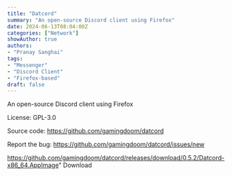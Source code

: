 ```yaml
---
title: "Datcord"
summary: "An open-source Discord client using Firefox"
date: 2024-06-13T08:04:00Z
categories: ["Network"]
showAuthor: true
authors:
- "Pranay Sanghai"
tags:
- "Messenger"
- "Discord Client"
- "Firefox-based"
draft: false
---
```


An open-source Discord client using Firefox

License: GPL-3.0

Source code: <https://github.com/gamingdoom/datcord>

Report the bug: <https://github.com/gamingdoom/datcord/issues/new>  

https://github.com/gamingdoom/datcord/releases/download/0.5.2/Datcord-x86_64.AppImage" 
Download
